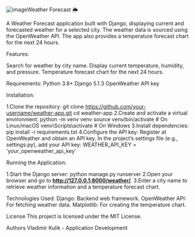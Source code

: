 ![image](https://github.com/user-attachments/assets/136fc691-2827-4e09-ab89-b7b2c3cb52f8)Weather Forecast 🌦️

A Weather Forecast application built with Django, displaying current and forecasted weather for a selected city. 
The weather data is sourced using the OpenWeather API. The app also provides a temperature forecast chart for the next 24 hours.

Features:

  Search for weather by city name.
  Display current temperature, humidity, and pressure.
  Temperature forecast chart for the next 24 hours.

Requirements:
    Python 3.8+
    Django 5.1.3
    OpenWeather API key
    
Installation:

1.Clone the repository:
    git clone https://github.com/your-username/weather-app.git
    cd weather-app
2.Create and activate a virtual environment:
    python -m venv venv
    source venv/bin/activate  # On Linux/macOS
    venv\Scripts\activate     # On Windows
3.Install dependencies:
    pip install -r requirements.txt
4.Configure the API key:
    Register at OpenWeather and obtain an API key.
    In the project’s settings file (e.g., settings.py), add your API key:
    WEATHER_API_KEY = 'your_openweather_api_key'
    
Running the Application:

1.Start the Django server:
    python manage.py runserver
2.Open your browser and go to **http://127.0.0.1:8000/weather/**.
3.Enter a city name to retrieve weather information and a temperature forecast chart.

Technologies Used:
    Django: Backend web framework.
    OpenWeather API: For fetching weather data.
    Matplotlib: For creating the temperature chart.

License
This project is licensed under the MIT License.

Authors
Vladimir Kulik - Application Development
